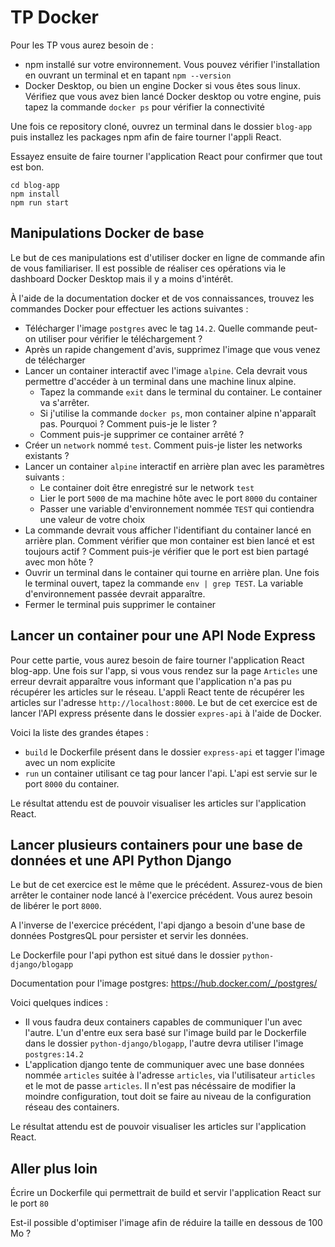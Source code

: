 # TP Docker

Pour les TP vous aurez besoin de :
 - npm installé sur votre environnement. Vous pouvez vérifier l'installation en ouvrant un terminal et en tapant `npm --version`
 - Docker Desktop, ou bien un engine Docker si vous êtes sous linux. Vérifiez que vous avez bien lancé Docker desktop ou votre engine, puis tapez la commande `docker ps` pour vérifier la connectivité

Une fois ce repository cloné, ouvrez un terminal dans le dossier `blog-app` puis installez les packages npm afin de faire tourner l'appli React.

Essayez ensuite de faire tourner l'application React pour confirmer que tout est bon.

```shell
cd blog-app
npm install
npm run start
```


## Manipulations Docker de base

Le but de ces manipulations est d'utiliser docker en ligne de commande afin de vous familiariser. Il est possible de réaliser ces opérations via le dashboard Docker Desktop mais il y a moins d'intérêt.

À l'aide de la documentation docker et de vos connaissances, trouvez les commandes Docker pour effectuer les actions suivantes :
 - Télécharger l'image `postgres` avec le tag `14.2`. Quelle commande peut-on utiliser pour vérifier le téléchargement ?
 - Après un rapide changement d'avis, supprimez l'image que vous venez de télécharger
 - Lancer un container interactif avec l'image `alpine`. Cela devrait vous permettre d'accéder à un terminal dans une machine linux alpine.
   - Tapez la commande `exit` dans le terminal du container. Le container va s'arrêter.
   - Si j'utilise la commande `docker ps`, mon container alpine n'apparaît pas. Pourquoi ? Comment puis-je le lister ?
   - Comment puis-je supprimer ce container arrêté ?
 - Créer un `network` nommé `test`. Comment puis-je lister les networks existants ?
 - Lancer un container `alpine` interactif en arrière plan avec les paramètres suivants :
   - Le container doit être enregistré sur le network `test`
   - Lier le port `5000` de ma machine hôte avec le port `8000` du container
   - Passer une variable d'environnement nommée `TEST` qui contiendra une valeur de votre choix
 - La commande devrait vous afficher l'identifiant du container lancé en arrière plan. Comment vérifier que mon container est bien lancé et est toujours actif ? Comment puis-je vérifier que le port est bien partagé avec mon hôte ?
 - Ouvrir un terminal dans le container qui tourne en arrière plan. Une fois le terminal ouvert, tapez la commande `env | grep TEST`. La variable d'environnement passée devrait apparaître.
 - Fermer le terminal puis supprimer le container

## Lancer un container pour une API Node Express

Pour cette partie, vous aurez besoin de faire tourner l'application React blog-app.
Une fois sur l'app, si vous vous rendez sur la page `Articles` une erreur devrait apparaître vous informant que l'application n'a pas pu récupérer les articles sur le réseau.
L'appli React tente de récupérer les articles sur l'adresse `http://localhost:8000`.
Le but de cet exercice est de lancer l'API express présente dans le dossier `expres-api` à l'aide de Docker.

Voici la liste des grandes étapes :
   - `build` le Dockerfile présent dans le dossier `express-api` et tagger l'image avec un nom explicite
   - `run` un container utilisant ce tag pour lancer l'api. L'api est servie sur le port `8000` du container.

Le résultat attendu est de pouvoir visualiser les articles sur l'application React.

## Lancer plusieurs containers pour une base de données et une API Python Django

Le but de cet exercice est le même que le précédent. Assurez-vous de bien arrêter le container node lancé à l'exercice précédent. Vous aurez besoin de libérer le port `8000`.

A l'inverse de l'exercice précédent, l'api django a besoin d'une base de données PostgresQL pour persister et servir les données.

Le Dockerfile pour l'api python est situé dans le dossier `python-django/blogapp`

Documentation pour l'image postgres: https://hub.docker.com/_/postgres/

Voici quelques indices :
 - Il vous faudra deux containers capables de communiquer l'un avec l'autre. L'un d'entre eux sera basé sur l'image build par le Dockerfile dans le dossier `python-django/blogapp`, l'autre devra utiliser l'image `postgres:14.2`
 - L'application django tente de communiquer avec une base données nommée `articles` suitée à l'adresse `articles`, via l'utilisateur `articles` et le mot de passe `articles`. Il n'est pas nécéssaire de modifier la moindre configuration, tout doit se faire au niveau de la configuration réseau des containers.

Le résultat attendu est de pouvoir visualiser les articles sur l'application React.

## Aller plus loin

Écrire un Dockerfile qui permettrait de build et servir l'application React sur le port `80`

Est-il possible d'optimiser l'image afin de réduire la taille en dessous de 100 Mo ?
